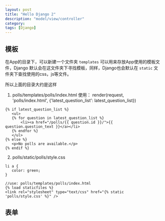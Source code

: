 ```yaml
---
layout: post
title: "Hello Django 2"
description: "model/view/controller"
category: 
tags: [Django]
---
```



## 模板

在App的目录下，可以新建一个文件夹 `templates` 可以用来存放App使用的模板文件，Django 默认会在这文件夹下寻找模板，同样，Django也会默认在 `static` 文件夹下查找使用的css，js等文件。

所以上面的目录大约是这样

1. polls/templates/polls/index.html 使用： render(request, 'polls/index.html', {'latest_question_list': latest_question_list})
 
 ```
 {% if latest_question_list %}
    <ul>
    {% for question in latest_question_list %}
        <li><a href="/polls/{{ question.id }}/">{{ question.question_text }}</a></li>
    {% endfor %}
    </ul>
 {% else %}
    <p>No polls are available.</p>
 {% endif %}
 ```
2. polls/static/polls/style.css 
 ```
 li a {
    color: green;
 }
 
 //use: polls/templates/polls/index.html
 {% load staticfiles %}
 <link rel="stylesheet" type="text/css" href="{% static 'polls/style.css' %}" />
 ```

## 表单
